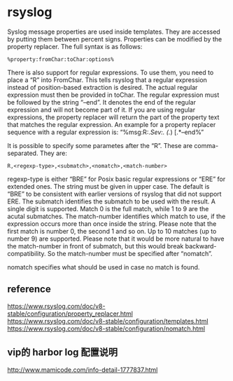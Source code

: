 # rsyslog

Syslog message properties are used inside templates. They are accessed by putting them between percent signs. 
Properties can be modified by the property replacer. The full syntax is as follows:  
```
%property:fromChar:toChar:options%
```

There is also support for regular expressions. To use them, you need to place a “R” into FromChar. 
This tells rsyslog that a regular expression instead of position-based extraction is desired. 
The actual regular expression must then be provided in toChar. The regular expression must be
followed by the string “–end”. It denotes the end of the regular expression and will not become part of it. 
If you are using regular expressions, the property replacer will return the part of the property text 
that matches the regular expression. An example for a property replacer sequence with a regular expression is: 
“%msg:R:.*Sev:. \(.*\) \[.*–end%”

It is possible to specify some parametes after the “R”. These are comma-separated. They are:  
```
R,<regexp-type>,<submatch>,<nomatch>,<match-number>
```

regexp-type is either “BRE” for Posix basic regular expressions or “ERE” for extended ones. 
The string must be given in upper case. The default is “BRE” to be consistent with earlier 
versions of rsyslog that did not support ERE. The submatch identifies the submatch to be used 
with the result. A single digit is supported. Match 0 is the full match, while 1 to 9 are the 
acutal submatches. The match-number identifies which match to use, if the expression occurs 
more than once inside the string. Please note that the first match is number 0, the second 1 
and so on. Up to 10 matches (up to number 9) are supported. Please note that it would be more 
natural to have the match-number in front of submatch, but this would break backward-compatibility. 
So the match-number must be specified after “nomatch”.

nomatch specifies what should be used in case no match is found.  

## reference
https://www.rsyslog.com/doc/v8-stable/configuration/property_replacer.html  
https://www.rsyslog.com/doc/v8-stable/configuration/templates.html  
https://www.rsyslog.com/doc/v8-stable/configuration/nomatch.html  

## vip的 harbor log 配置说明  
http://www.mamicode.com/info-detail-1777837.html  
